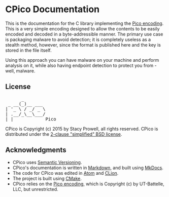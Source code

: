 # CPico Documentation

This is the documentation for the C library implementing the
[Pico encoding][mons-pico].  This is a very simple encoding designed to allow
the contents to be easily encoded and decoded in a byte-addressible manner.
The primary use case is packaging malware to avoid detection; it is completely
useless as a stealth method, however, since the format is published here and
the key is stored in the file itself.

Using this approach you can have malware on your machine and perform analysis
on it, while also having endpoint detection to protect you from - well, malware.

## License

<pre>
      _
 _ __(_)__ ___
| '_ \ / _/ _ \
| .__/_\__\___/
|_|            Pico
</pre>

CPico is Copyright (c) 2015 by Stacy Prowell, all rights reserved.  CPico is
distributed under the [2-clause "simplified" BSD license](license.md).

## Acknowledgments

  * CPico uses [Semantic Versioning][semver].
  * CPico's documentation is written in [Markdown][markdown], and built using
    [MkDocs][mkdocs].
  * The code for CPico was edited in [Atom][atom] and [CLion][clion].
  * The project is built using [CMake][cmake].
  * CPico relies on the [Pico encoding][mons-pico], which is Copyright (c) by
    UT-Battelle, LLC, but unrestricted.


[semver]: http://semver.org
[pony]:   http://www.ponylang.org
[mkdocs]: http://www.mkdocs.org
[atom]:   https://atom.io
[clion]:  https://www.jetbrains.com/clion/
[cmake]:  https://cmake.org
[mons-pico]: https://github.com/mons-pico/wiki/wiki/Pico-Encoding
[markdown]: https://daringfireball.net/projects/markdown/
[api]:    api/index.html
